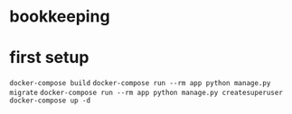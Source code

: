 # bookkeeping


# first setup
`docker-compose build`
`docker-compose run --rm app python manage.py migrate`
`docker-compose run --rm app python manage.py createsuperuser`
`docker-compose up -d`
